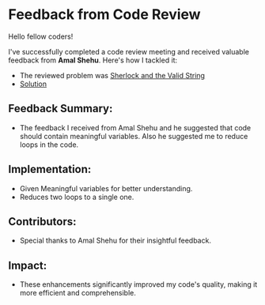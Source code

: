 # Feedback from Code Review

Hello fellow coders!

I've successfully completed a code review meeting and received valuable feedback from **Amal Shehu**. Here's how I tackled it:

  - The reviewed problem was [Sherlock and the Valid String](https://www.hackerrank.com/challenges/sherlock-and-valid-string/problem)
  - [Solution](./python/Sherlock%20and%20the%20Valid%20String.py)

## Feedback Summary:
  - The feedback I received from Amal Shehu and he suggested that code should contain meaningful variables. Also he suggested me to reduce loops in the code.

## Implementation:
  - Given Meaningful variables for better understanding.
  - Reduces two loops to a single one.

## Contributors:
  - Special thanks to Amal Shehu for their insightful feedback.

## Impact:
  - These enhancements significantly improved my code's quality, making it more efficient and comprehensible.